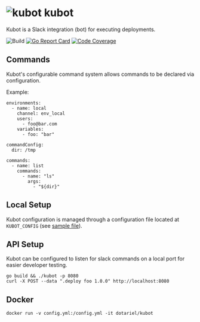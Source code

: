 # ![kubot][logo] kubot

Kubot is a Slack integration (bot) for executing deployments.

![Build](https://github.com/stackct/kubot/actions/workflows/docker-image.yml/badge.svg)
[![Go Report Card](https://goreportcard.com/badge/github.com/dotariel/kubot)](https://goreportcard.com/report/github.com/dotariel/kubot)
[![Code Coverage](https://codecov.io/gh/dotariel/kubot/branch/master/graph/badge.svg)](https://codecov.io/gh/dotariel/kubot)

## Commands

Kubot's configurable command system allows commands to be declared via configuration.

Example:

```
environments:
  - name: local
    channel: env_local
    users:
      - foo@bar.com
    variables:
      - foo: "bar"

commandConfig:
  dir: /tmp

commands:
  - name: list
    commands:
      - name: "ls"
        args:
          - "${dir}"
```

## Local Setup

Kubot configuration is managed through a configuration file located at `KUBOT_CONFIG` (see [sample file](config/resources/kubot.yml)).

## API Setup

Kubot can be configured to listen for slack commands on a local port for easier developer testing.

```
go build && ./kubot -p 8080
curl -X POST --data ".deploy foo 1.0.0" http://localhost:8080
```

## Docker

```
docker run -v config.yml:/config.yml -it dotariel/kubot
```

[logo]: assets/kubot-24x24.png "kubot"
